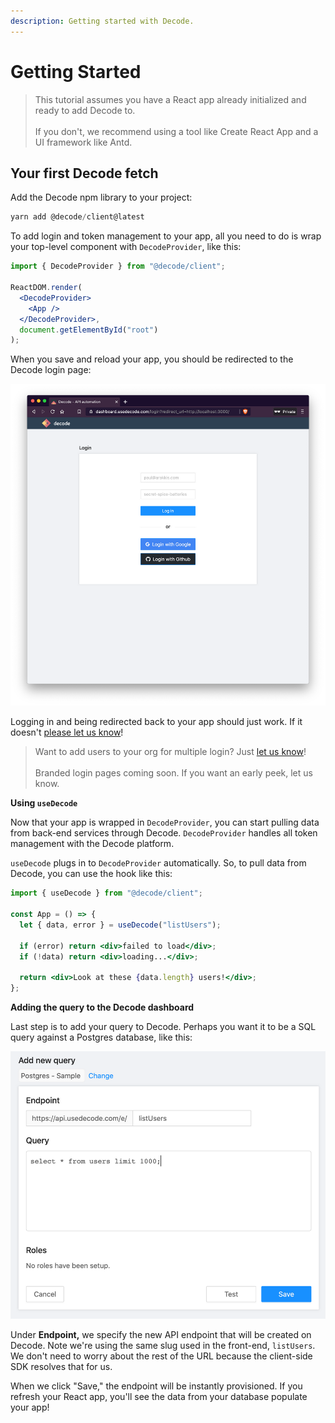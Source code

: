 ```yaml
---
description: Getting started with Decode.
---
```


# Getting Started

> This tutorial assumes you have a React app already initialized and ready to add Decode to.<br><br>If you don't, we recommend using a tool like Create React App and a UI framework like Antd.

## Your first Decode fetch

Add the Decode npm library to your project:

```jsx
yarn add @decode/client@latest
```

To add login and token management to your app, all you need to do is wrap your top-level component with `DecodeProvider`, like this:

```jsx
import { DecodeProvider } from "@decode/client";

ReactDOM.render(
  <DecodeProvider>
    <App />
  </DecodeProvider>,
  document.getElementById("root")
);
```

When you save and reload your app, you should be redirected to the Decode login page:

![Decode login page](./assets/decode-login.png)

Logging in and being redirected back to your app should just work. If it doesn't [please let us know](./contact)!

> Want to add users to your org for multiple login? Just [let us know](./contact)!<br><br>
> Branded login pages coming soon. If you want an early peek, let us know.

**Using `useDecode`**

Now that your app is wrapped in `DecodeProvider`, you can start pulling data from back-end services through Decode. `DecodeProvider` handles all token management with the Decode platform.

`useDecode` plugs in to `DecodeProvider` automatically. So, to pull data from Decode, you can use the hook like this:

```jsx
import { useDecode } from "@decode/client";

const App = () => {
  let { data, error } = useDecode("listUsers");

  if (error) return <div>failed to load</div>;
  if (!data) return <div>loading...</div>;

  return <div>Look at these {data.length} users!</div>;
};
```

**Adding the query to the Decode dashboard**

Last step is to add your query to Decode. Perhaps you want it to be a SQL query against a Postgres database, like this:

![Decode dashboard](./assets/decode-dashboard.png)

Under **Endpoint,** we specify the new API endpoint that will be created on Decode. Note we're using the same slug used in the front-end, `listUsers`. We don't need to worry about the rest of the URL because the client-side SDK resolves that for us.

When we click "Save," the endpoint will be instantly provisioned. If you refresh your React app, you'll see the data from your database populate your app!
